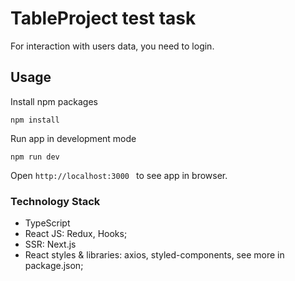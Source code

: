 #  TableProject test task
For interaction with users data, you need to login.


## Usage

Install npm packages

```npm install```

Run app in development mode

```npm run dev```

Open ```http://localhost:3000 ``` to see app in browser.

### Technology Stack

- TypeScript
- React JS: Redux, Hooks;
- SSR: Next.js
- React styles & libraries: axios, styled-components,  see more in package.json;
